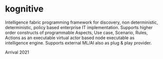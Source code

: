 # kognitive
Intelligence fabric programming framework for discovery, non deterministic, deterministic, policy based enterprise IT implementation. Supports higher order constructs of programmable Aspects, Use case, Scenario, Rules, Actions as an executable virtual actor based node executable as intelligence engine. Supports external ML/AI also as plug & play provider.

Arrival 2021
